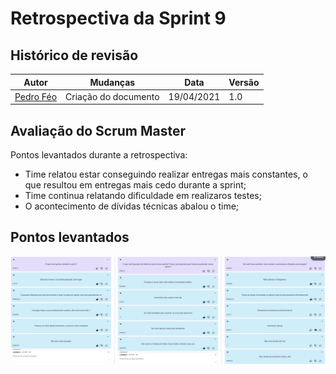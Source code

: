 # Retrospectiva da Sprint 9

## Histórico de revisão

| Autor                                | Mudanças             | Data       | Versão |
| ------------------------------------ | -------------------- | ---------- | ------ |
| [Pedro Féo](https://github.com/phe0) | Criação do documento | 19/04/2021 | 1.0    |

## Avaliação do Scrum Master

Pontos levantados durante a retrospectiva:

- Time relatou estar conseguindo realizar entregas mais constantes, o que resultou em entregas mais cedo durante a sprint;
- Time continua relatando dificuldade em realizaros testes;
- O acontecimento de dívidas técnicas abalou o time;

## Pontos levantados

![Retrospectiva da Sprint](../../assets/img/sprints/9/retrospectiva.png)

